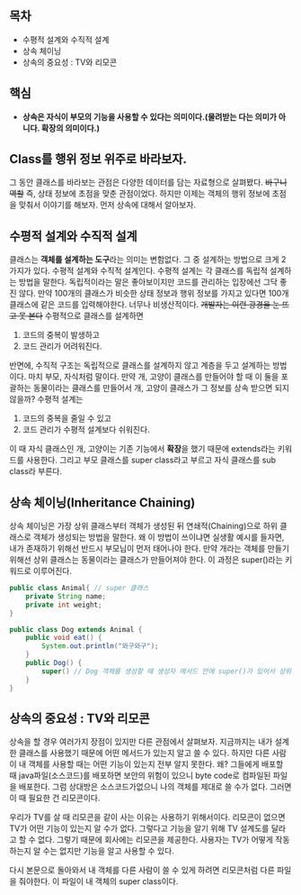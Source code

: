 ## 목차
- 수평적 설계와 수직적 설계
- 상속 체이닝
- 상속의 중요성 : TV와 리모콘
## 핵심
- **상속은 자식이 부모의 기능을 사용할 수 있다는 의미이다.(물려받는 다는 의미가 아니다. 확장의 의미이다.)**

## Class를 행위 정보 위주로 바라보자.
그 동안 클래스를 바라보는 관점은 다양한 데이터를 담는 자료형으로 살펴봤다. ~~바구니 역할~~ 즉, 상태 정보에 초점을 맞춘 관점이었다. 하지만 이제는 객체의 행위 정보에 초점을 맞춰서 이야기를 해보자. 먼저 상속에 대해서 알아보자.

## 수평적 설계와 수직적 설계
클래스는 **객체를 설계하는 도구**라는 의미는 변함없다. 그 중 설계하는 방법으로 크게 2가지가 있다. 수평적 설계와 수직적 설계인다. 수평적 설계는 각 클래스를 독립적 설계하는 방법을 말한다. 독립적이라는 말은 좋아보이지만 코드를 관리하는 입장에선 그닥 좋진 않다. 만약 100개의 클래스가 비슷한 상태 정보과 행위 정보를 가지고 있다면 100개 클래스에 같은 코드를 입력해야한다. 너무나 비생산적이다. ~~개발자는 이런 광경을 눈 뜨고 못 본다~~ 수평적으로 클래스를 설계하면
1. 코드의 중복이 발생하고
2. 코드 관리가 어려워진다.


반면에, 수직적 구조는 독립적으로 클래스를 설계하지 않고 계층을 두고 설계하는 방법이다. 마치 부모, 자식처럼 말이다. 만약 개, 고양이 클래스를 만들어야 할 때 이 둘을 포괄하는 동물이라는 클래스를 만들어서 개, 고양이 클래스가 그 정보를 상속 받으면 되지 않을까? 수평적 설계는
1. 코드의 중복을 줄일 수 있고
2. 코드 관리가 수평적 설계보다 쉬워진다.

이 때 자식 클래스인 개, 고양이는 기존 기능에서 **확장**을 했기 때문에 extends라는 키워드를 사용한다. 그리고 부모 클래스를 super class라고 부르고 자식 클래스를 sub class라 부른다.

## 상속 체이닝(Inheritance Chaining)
상속 체이닝은 가장 상위 클래스부터 객체가 생성된 뒤 연쇄적(Chaining)으로 하위 클래스로 객체가 생성되는 방법을 말한다. 왜 이 방법이 쓰이냐면 실생활 예시를 들자면, 내가 존재하기 위해선 반드시 부모님이 먼저 태어나야 한다. 만약 개라는 객체를 만들기 위해선 상위 클래스는 동물이라는 클래스가 만들어져야 한다. 이 과정은 super()라는 키워드로 이루어진다.
```java
public class Animal{ // super 클래스
    private String name;
    private int weight;
}

public class Dog extends Animal {
    public void eat() {
        System.out.println("와구와구");
    }
    public Dog() {
        super() // Dog 객체를 생성할 때 생성자 메서드 안에 super()가 있어서 상위 클래스인 Animal가 메모리에 먼저 생성된다. 그 다음 Dog가 생성된다.  
    }
}
```

## 상속의 중요성 : TV와 리모콘
상속을 할 경우 여러가지 장점이 있지만 다른 관점에서 살펴보자. 지금까지는 내가 설계한 클래스를 사용했기 때문에 어떤 메서드가 있는지 알고 쓸 수 있다. 하지만 다른 사람이 내 객체를 사용할 때는 어떤 기능이 있는지 전부 알지 못한다. 왜? 그들에게 배포할 때 java파일(소스코드)를 배포하면 보안의 위험이 있으니 byte code로 컴파일된 파일을 배포한다. 그럼 상대방은 소스코드가없으니 나의 객체를 제대로 쓸 수가 없다. 그러면 이 때 필요한 건 리모콘이다.

우리가 TV를 살 때 리모콘을 같이 사는 이유는 사용하기 위해서이다. 리모콘이 없으면 TV가 어떤 기능이 있는지 알 수가 없다. 그렇다고 기능을 알기 위해 TV 설계도를 달라고 할 수 없다. 그렇기 때문에 회사에는 리모콘을 제공한다. 사용자는 TV가 어떻게 작동하는지 알 수는 없지만 기능을 알고 사용할 수 있다.

다시 본문으로 돌아와서 내 객체를 다른 사람이 쓸 수 있게 하려면 리모콘처럼 다른 파일을 줘야한다. 이 파일이 내 객체의 super class이다.